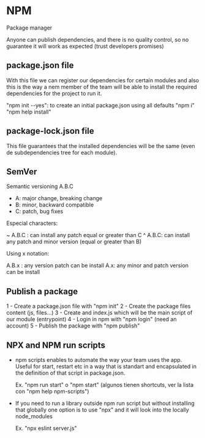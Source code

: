 # NPM

Package manager

Anyone can publish dependencies, and there is no quality control, so no guarantee it will work as expected (trust developers promises)

## package.json file

With this file we can register our dependencies for certain modules and also this is the way a nem
member of the team will be able to install the required dependencies for the project to run it.

"npm init --yes": to create an initial package.json using all defaults
"npm i"
"npm help install"

## package-lock.json file

This file guarantees that the installed dependencies will be the same (even de subdependencies tree for each module).

## SemVer

Semantic versioning A.B.C

- A: major change, breaking change
- B: minor, backward compatible
- C: patch, bug fixes

Especial characters:

 ~ A.B.C : can install any patch equal or greater than C
 ^ A.B.C: can install any patch and minor version (equal or greater than B)

Using x notation:

 A.B.x : any version patch can be install
 A.x: any minor and patch version can be install

## Publish a package

1 - Create a package.json file with "npm init"
2 - Create the package files content (js, files...)
3 - Create and index.js which will be the main script of our module (entrypoint)
4 - Login in npm with "npm login" (need an account)
5 - Publish the package with "npm publish"

## NPX and NPM run scripts

- npm scripts enables to automate the way your team uses the app. Useful for start, restart etc in a way that is standart and encapsulated in the definition of that script in package.json.
  
  Ex. "npm run start" o "npm start" (algunos tienen shortcuts, ver la lista con "npm help npm-scripts")

- If you need to run a library outside npm run script but without installing that globally one option is to use "npx" and it will look into the locally node_modules
  
  Ex. "npx eslint server.js"

